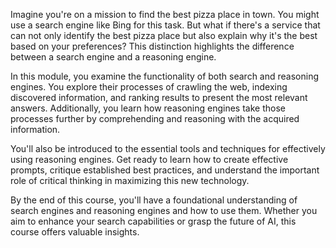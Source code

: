 Imagine you're on a mission to find the best pizza place in town. You might use a search engine like Bing for this task. But what if there's a service that can not only identify the best pizza place but also explain why it's the best based on your preferences? This distinction highlights the difference between a search engine and a reasoning engine.

In this module, you examine the functionality of both search and reasoning engines. You explore their processes of crawling the web, indexing discovered information, and ranking results to present the most relevant answers. Additionally, you learn how reasoning engines take those processes further by comprehending and reasoning with the acquired information.

You'll also be introduced to the essential tools and techniques for effectively using reasoning engines. Get ready to learn how to create effective prompts, critique established best practices, and understand the important role of critical thinking in maximizing this new technology.

By the end of this course, you'll have a foundational understanding of search engines and reasoning engines and how to use them. Whether you aim to enhance your search capabilities or grasp the future of AI, this course offers valuable insights.
